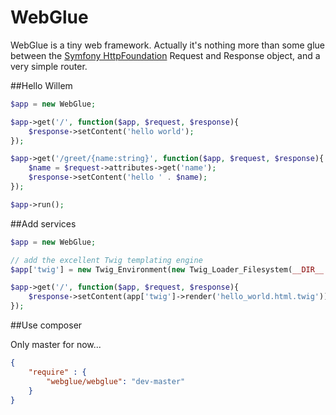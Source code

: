 WebGlue
=======

WebGlue is a tiny web framework. Actually it's nothing more than some glue between the
[Symfony HttpFoundation](https://github.com/symfony/HttpFoundation) Request and Response object, and a very simple
router.

##Hello Willem

```php
$app = new WebGlue;

$app->get('/', function($app, $request, $response){
    $response->setContent('hello world');
});

$app->get('/greet/{name:string}', function($app, $request, $response){
    $name = $request->attributes->get('name');
    $response->setContent('hello ' . $name);
});

$app->run();
```

##Add services

```php
$app = new WebGlue;

// add the excellent Twig templating engine
$app['twig'] = new Twig_Environment(new Twig_Loader_Filesystem(__DIR__.'/templates'));

$app->get('/', function($app, $request, $response){
    $response->setContent(app['twig']->render('hello_world.html.twig'));
});
```

##Use composer

Only master for now...

```json
{
    "require" : {
        "webglue/webglue": "dev-master"
    }
}
```
